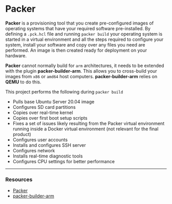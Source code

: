 # Packer

**Packer** is a provisioning tool that you create pre-configured images of operating systems that have your required software pre-installed. By defining a `.pck.hcl` file and running `packer build` your operating system is started in a virtual environment and all the steps required to configure your system, install your software and copy over any files you need are performed. An image is then created ready for deployment on your hardware.

**Packer** cannot normally build for `arm` architectures, it needs to be extended with the plugin **packer-builder-arm**. This allows you to cross-build your images from `x86` or `amd64` host computers. **packer-builder-arm** relies on **QEMU** to do this.

This project performs the following during `packer build`
- Pulls base Ubuntu Server 20.04 image
- Configures SD card partitions
- Copies over real-time kernel
- Copies over first boot setup scripts
- Fixes a set of issues likely resulting from the Packer virtual environment running inside a Docker virtual environment (not relevant for the final product)
- Configures user accounts
- Installs and configures SSH server
- Configures network
- Installs real-time diagnostic tools
- Configures CPU settings for better performance

---

### Resources

- [Packer](https://www.packer.io/)
- [packer-builder-arm](https://github.com/mkaczanowski/packer-builder-arm)
